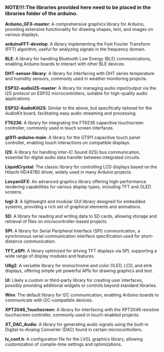 ### NOTE!!!:The libraries provided here need to be placed in the libraries folder of the arduino.

**Arduino_GFX-master**: A comprehensive graphics library for Arduino, providing extensive functionality for drawing shapes, text, and images on various displays.

**arduinoFFT-develop**: A library implementing the Fast Fourier Transform (FFT) algorithm, useful for analyzing signals in the frequency domain.

**BLE**: A library for handling Bluetooth Low Energy (BLE) communications, enabling Arduino boards to interact with other BLE devices.

**DHT-sensor-library**: A library for interfacing with DHT series temperature and humidity sensors, commonly used in weather monitoring projects.

**ESP32-audioI2S-master**: A library for managing audio input/output via the I2S protocol on ESP32 microcontrollers, suitable for high-quality audio applications.

**ESP32-AudioKitI2S**: Similar to the above, but specifically tailored for the AudioKit board, facilitating easy audio streaming and processing.

**FT6236**: A library for integrating the FT6236 capacitive touchscreen controller, commonly used in touch screen interfaces.

**gt911-arduino-main**: A library for the GT911 capacitive touch panel controller, enabling touch interactions on compatible displays.

**I2S**: A library for handling Inter-IC Sound (I2S) bus communication, essential for digital audio data transfer between integrated circuits.

**LiquidCrystal**: The classic library for controlling LCD displays based on the Hitachi HD44780 driver, widely used in many Arduino projects.

**LovyanGFX**: An advanced graphics library offering high-performance rendering capabilities for various display types, including TFT and OLED screens.

**lvgl-3**: A lightweight and modular GUI library designed for embedded systems, providing a rich set of graphical elements and animations.

**SD**: A library for reading and writing data to SD cards, allowing storage and retrieval of files on microcontroller-based projects.

**SPI**: A library for Serial Peripheral Interface (SPI) communication, a synchronous serial communication interface specification used for short-distance communication.

**TFT_eSPI**: A library optimized for driving TFT displays via SPI, supporting a wide range of display modules and features.

**U8g2**: A versatile library for monochrome and color OLED, LCD, and eInk displays, offering simple yet powerful APIs for drawing graphics and text.

**UI**: Likely a custom or third-party library for creating user interfaces, possibly providing additional widgets or controls beyond standard libraries.

**Wire**: The default library for I2C communication, enabling Arduino boards to communicate with I2C-compatible devices.

**XPT2046_Touchscreen**: A library for interfacing with the XPT2046 resistive touchscreen controller, commonly used in touch-enabled projects.

**XT_DAC_Audio**: A library for generating audio signals using the built-in Digital-to-Analog Converter (DAC) found in certain microcontrollers.

**lv_conf.h**: A configuration file for the LVGL graphics library, allowing customization of compile-time settings and optimizations.